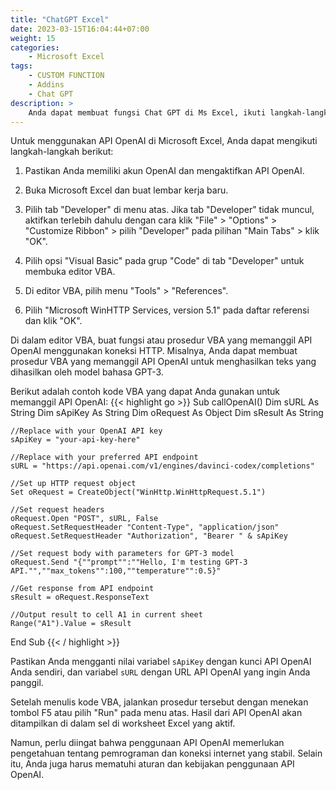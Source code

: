 ```yaml
---
title: "ChatGPT Excel"
date: 2023-03-15T16:04:44+07:00
weight: 15
categories:
    - Microsoft Excel
tags:
    - CUSTOM FUNCTION
    - Addins
    - Chat GPT
description: >
    Anda dapat membuat fungsi Chat GPT di Ms Excel, ikuti langkah-langkah berikut
---
```


Untuk menggunakan API OpenAI di Microsoft Excel, Anda dapat mengikuti langkah-langkah berikut:

1. Pastikan Anda memiliki akun OpenAI dan mengaktifkan API OpenAI.

2. Buka Microsoft Excel dan buat lembar kerja baru.

3. Pilih tab "Developer" di menu atas. Jika tab "Developer" tidak muncul, aktifkan terlebih dahulu dengan cara klik "File" > "Options" > "Customize Ribbon" > pilih "Developer" pada pilihan "Main Tabs" > klik "OK".

4. Pilih opsi "Visual Basic" pada grup "Code" di tab "Developer" untuk membuka editor VBA.

5. Di editor VBA, pilih menu "Tools" > "References".

6. Pilih "Microsoft WinHTTP Services, version 5.1" pada daftar referensi dan klik "OK".

Di dalam editor VBA, buat fungsi atau prosedur VBA yang memanggil API OpenAI menggunakan koneksi HTTP. Misalnya, Anda dapat membuat prosedur VBA yang memanggil API OpenAI untuk menghasilkan teks yang dihasilkan oleh model bahasa GPT-3.

Berikut adalah contoh kode VBA yang dapat Anda gunakan untuk memanggil API OpenAI:
{{< highlight go >}}
Sub callOpenAI()
    Dim sURL As String
    Dim sApiKey As String
    Dim oRequest As Object
    Dim sResult As String

    //Replace with your OpenAI API key
    sApiKey = "your-api-key-here"
    
    //Replace with your preferred API endpoint
    sURL = "https://api.openai.com/v1/engines/davinci-codex/completions"
    
    //Set up HTTP request object
    Set oRequest = CreateObject("WinHttp.WinHttpRequest.5.1")
    
    //Set request headers
    oRequest.Open "POST", sURL, False
    oRequest.SetRequestHeader "Content-Type", "application/json"
    oRequest.SetRequestHeader "Authorization", "Bearer " & sApiKey
    
    //Set request body with parameters for GPT-3 model
    oRequest.Send "{""prompt"":""Hello, I'm testing GPT-3 API."",""max_tokens"":100,""temperature"":0.5}"
    
    //Get response from API endpoint
    sResult = oRequest.ResponseText
    
    //Output result to cell A1 in current sheet
    Range("A1").Value = sResult
End Sub
{{< / highlight >}}

Pastikan Anda mengganti nilai variabel `sApiKey` dengan kunci API OpenAI Anda sendiri, dan variabel `sURL` dengan URL API OpenAI yang ingin Anda panggil.

Setelah menulis kode VBA, jalankan prosedur tersebut dengan menekan tombol F5 atau pilih "Run" pada menu atas. Hasil dari API OpenAI akan ditampilkan di dalam sel di worksheet Excel yang aktif.

Namun, perlu diingat bahwa penggunaan API OpenAI memerlukan pengetahuan tentang pemrograman dan koneksi internet yang stabil. Selain itu, Anda juga harus mematuhi aturan dan kebijakan penggunaan API OpenAI.
